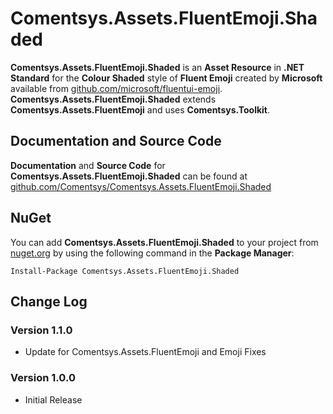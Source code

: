 # Comentsys.Assets.FluentEmoji.Shaded

**Comentsys.Assets.FluentEmoji.Shaded** is an **Asset Resource** in **.NET Standard** for the **Colour Shaded** style of **Fluent Emoji** created by **Microsoft** available from [github.com/microsoft/fluentui-emoji](https://github.com/microsoft/fluentui-emoji). **Comentsys.Assets.FluentEmoji.Shaded** extends **Comentsys.Assets.FluentEmoji** and uses **Comentsys.Toolkit**.

## Documentation and Source Code

**Documentation** and **Source Code** for **Comentsys.Assets.FluentEmoji.Shaded** can be found at [github.com/Comentsys/Comentsys.Assets.FluentEmoji.Shaded](https://github.com/Comentsys/Comentsys.Assets.FluentEmoji.Shaded)

## NuGet

You can add **Comentsys.Assets.FluentEmoji.Shaded** to your project from [nuget.org](https://nuget.org) by using the following command in the **Package Manager**:

```
Install-Package Comentsys.Assets.FluentEmoji.Shaded
```

## Change Log

### Version 1.1.0

- Update for Comentsys.Assets.FluentEmoji and Emoji Fixes

### Version 1.0.0

- Initial Release

